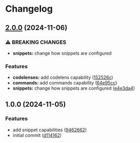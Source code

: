 # Changelog

## [2.0.0](https://github.com/Kibadda/fake.nvim/compare/v1.0.0...v2.0.0) (2024-11-06)


### ⚠ BREAKING CHANGES

* **snippets:** change how snippets are configured

### Features

* **codelenses:** add codelens capability ([152526c](https://github.com/Kibadda/fake.nvim/commit/152526c0185f5df8a222a091f2dd265da4545fcb))
* **commands:** add commands capability ([64e95cc](https://github.com/Kibadda/fake.nvim/commit/64e95cc4a21edfb9d98971766e8dc0ab4d43a110))
* **snippets:** change how snippets are configured ([e4e3da4](https://github.com/Kibadda/fake.nvim/commit/e4e3da417769645bf02aa3483d1039cb78da0876))

## 1.0.0 (2024-11-05)


### Features

* add snippet capabilities ([9462662](https://github.com/Kibadda/fake.nvim/commit/94626628f52b89c565896c9d7a020d655ebc41c9))
* initial commit ([d114162](https://github.com/Kibadda/fake.nvim/commit/d114162b783576763298adf17c99ba05873ae205))
